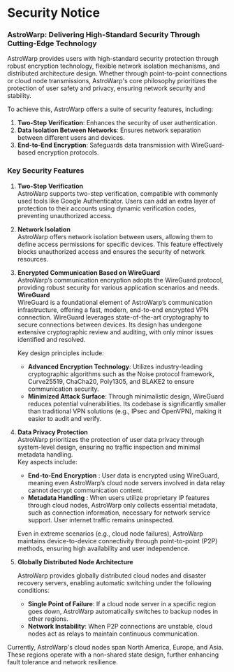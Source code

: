 # Security Notice
### **AstroWarp: Delivering High-Standard Security Through Cutting-Edge Technology**

AstroWarp provides users with high-standard security protection through robust encryption technology, flexible network isolation mechanisms, and distributed architecture design. Whether through point-to-point connections or cloud node transmissions, AstroWarp's core philosophy prioritizes the protection of user safety and privacy, ensuring network security and stability.

To achieve this, AstroWarp offers a suite of security features, including:

1. **Two-Step Verification**: Enhances the security of user authentication.
2. **Data Isolation Between Networks**: Ensures network separation between different users and devices.
3. **End-to-End Encryption**: Safeguards data transmission with WireGuard-based encryption protocols.
### **Key Security Features**
1. **Two-Step Verification** <br>AstroWarp supports two-step verification, compatible with commonly used tools like Google Authenticator. Users can add an extra layer of protection to their accounts using dynamic verification codes, preventing unauthorized access.
   


2. **Network Isolation**<br>AstroWarp offers network isolation between users, allowing them to define access permissions for specific devices. This feature effectively blocks unauthorized access and ensures the security of network resources.

3. **Encrypted Communication Based on WireGuard**
   <br>AstroWarp’s communication encryption adopts the WireGuard protocol, providing robust security for various application scenarios and needs.<br>
    **WireGuard** <br>WireGuard is a foundational element of AstroWarp’s communication infrastructure, offering a fast, modern, end-to-end encrypted VPN connection. WireGuard leverages state-of-the-art cryptography to secure connections between devices. Its design has undergone extensive cryptographic review and auditing, with only minor issues identified and resolved.

    Key design principles include:<br>
      * **Advanced Encryption Technology**: Utilizes industry-leading cryptographic algorithms such as the Noise protocol framework, Curve25519, ChaCha20, Poly1305, and BLAKE2 to ensure communication security.<br>
      * **Minimized Attack Surface**: Through minimalistic design, WireGuard reduces potential vulnerabilities. Its codebase is significantly smaller than traditional VPN solutions (e.g., IPsec and OpenVPN), making it easier to audit and verify.
  
  
4. **Data Privacy Protection**<br>
AstroWarp prioritizes the protection of user data privacy through system-level design, ensuring no traffic inspection and minimal metadata handling.
<br>Key aspects include:<br>

     * **End-to-End Encryption** : User data is encrypted using WireGuard, meaning even AstroWarp’s cloud node servers involved in data relay cannot decrypt communication content.
     * **Metadata Handling** : When users utilize proprietary IP features through cloud nodes, AstroWarp only collects essential metadata, such as connection information, necessary for network service support. User internet traffic remains uninspected.
  
    Even in extreme scenarios (e.g., cloud node failures), AstroWarp maintains device-to-device connectivity through point-to-point (P2P) methods, ensuring high availability and user independence.


5. **Globally Distributed Node Architecture**
   
    AstroWarp provides globally distributed cloud nodes and disaster recovery servers, enabling automatic switching under the following conditions:<br>
   * **Single Point of Failure**: If a cloud node server in a specific region goes down, AstroWarp automatically switches to backup nodes in other regions.<br>
   * **Network Instability**: When P2P connections are unstable, cloud nodes act as relays to maintain continuous communication.
   
Currently, AstroWarp's cloud nodes span North America, Europe, and Asia. These regions operate with a non-shared state design, further enhancing fault tolerance and network resilience.